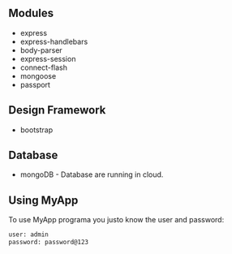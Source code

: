 ## Modules

 - express
 - express-handlebars
 - body-parser
 - express-session
 - connect-flash
 - mongoose
 - passport

## Design Framework

 - bootstrap

## Database

 - mongoDB - Database are running in cloud.



## Using MyApp

To use MyApp programa you justo know the user and password:

```sh
user: admin
password: password@123
```
